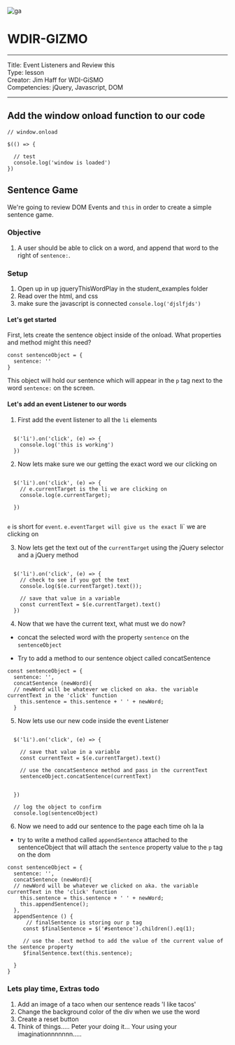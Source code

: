 ![ga](http://mobbook.generalassemb.ly/ga_cog.png)

# WDIR-GIZMO

---
Title: Event Listeners and Review this <br>
Type: lesson<br>
Creator: Jim Haff for WDI-GiSMO<br>
Competencies: jQuery, Javascript, DOM <br>

---

## Add the window onload function to our code

```
// window.onload

$(() => {
  
  // test
  console.log('window is loaded')
})

```

## Sentence Game
We're going to review DOM Events and `this` in order to create a simple sentence game.



### Objective

1. A user should be able to click on a word, and append that word to the right of `sentence:`.


### Setup 

1.  Open up in up jqueryThisWordPlay in the student_examples folder
2.  Read over the html, and css
3.  make sure the javascript is connected `console.log('djslfjds')`


#### Let's get started
First, lets create the sentence object inside of the onload.  What properties and method might this need?

```
const sentenceObject = {
  sentence: ''
}
```

This object will hold our sentence which will appear in the `p` tag next to the word `sentence:` on the screen.

#### Let's add an event Listener to our words

1.  First add the event listener to all the `li` elements

```
  
  $('li').on('click', (e) => {
    console.log('this is working')
  })

```

2.  Now lets make sure we our getting the exact word we our clicking on

```

  $('li').on('click', (e) => {
    // e.currentTarget is the li we are clicking on
    console.log(e.currentTarget);
   
  })


```
`e` is short for `event`.  `e.eventTarget will give us the exact `li` we are clicking on

3.  Now lets get the text out of the `currentTarget` using the jQuery selector and a jQuery method

```

  $('li').on('click', (e) => {
    // check to see if you got the text
    console.log($(e.currentTarget).text());
    
    // save that value in a variable
    const currentText = $(e.currentTarget).text()
  })

```

4. Now that we have the current text, what must we do now?

* concat the selected word with the property `sentence` on the `sentenceObject`

- Try to add a method to our sentence object called concatSentence

```
const sentenceObject = {
  sentence: '',
  concatSentence (newWord){
  // newWord will be whatever we clicked on aka. the variable currentText in the 'click' function
    this.sentence = this.sentence + ' ' + newWord;
  }
```


5.  Now lets use our new code inside the event Listener

```

  $('li').on('click', (e) => {
    
    // save that value in a variable
    const currentText = $(e.currentTarget).text()

    // use the concatSentence method and pass in the currentText
    sentenceObject.concatSentence(currentText)


  })
  
  // log the object to confirm 
  console.log(sentenceObject)

```

6.  Now we need to add our sentence to the page each time oh la la

- try to write a method called `appendSentence` attached to the sentenceObject that will attach the `sentence` property value to the `p` tag on the dom


```
const sentenceObject = {
  sentence: '',
  concatSentence (newWord){
  // newWord will be whatever we clicked on aka. the variable currentText in the 'click' function
    this.sentence = this.sentence + ' ' + newWord;
    this.appendSentence();
  },
  appendSentence () {
      // finalSentence is storing our p tag
     const $finalSentence = $('#sentence').children().eq(1);

     // use the .text method to add the value of the current value of the sentence property
     $finalSentence.text(this.sentence);

  }
}

```


### Lets play time, Extras todo

1.  Add an image of a taco when our sentence reads 'I like tacos'
2.  Change the background color of the div when we use the word
3.  Create a reset button
4.  Think of things..... Peter your doing it... Your using your imaginationnnnnnn.....
























